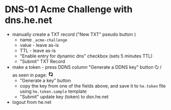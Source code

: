 # DNS-01 Acme Challenge with dns.he.net

- manually create a TXT record ("New TXT" pseudo button )
  - name `_acme-challenge`
  - value - leave as-is
  - TTL - leave as-is
  - "Enable entry for dynamic dns" checkbox (sets 5 minutes TTL)
  - "Submit" TXT Record
- make a token - press DDNS column "Generate a DDNS key" button 🗘 /
  as seen in page: ![CLOCKWISE RIGHT AND LEFT SEMICIRCLE ARROWS U+1F5D8](doc/img/generate.gif)
  - "Generate a key" button
  - copy the key from one of the fields above, and save it to `he.token` file using `he.token.sample` template
  - "Submit" update key (token) to dsn.he.net
- logout from he.net
